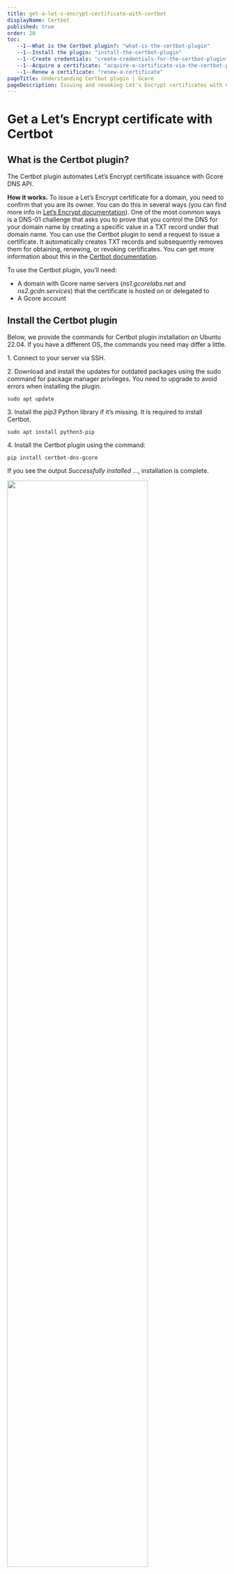 ```yaml
---
title: get-a-let-s-encrypt-certificate-with-certbot
displayName: Certbot
published: true
order: 20
toc:
   --1--What is the Certbot plugin?: "what-is-the-certbot-plugin"
   --1--Install the plugin: "install-the-certbot-plugin"
   --1--Create credentials: "create-credentials-for-the-certbot-plugin"
   --1--Acquire a certificate: "acquire-a-certificate-via-the-certbot-plugin"
   --1--Renew a certificate: "renew-a-certificate"
pageTitle: Understanding Certbot plugin | Gcore
pageDescription: Issuing and revoking Let's Encrypt certificates with Certbot plugin.
---
```


# Get a Let’s Encrypt certificate with Certbot
  
## What is the Certbot plugin?

The Certbot plugin automates Let’s Encrypt certificate issuance with Gcore DNS API.

**How it works.** To issue a Let’s Encrypt certificate for a domain, you need to confirm that you are its owner. You can do this in several ways (you can find more info in <a href="https://letsencrypt.org/docs/challenge-types" target="_blank">Let’s Encrypt documentation</a>). One of the most common ways is a DNS-01 challenge that asks you to prove that you control the DNS for your domain name by creating a specific value in a TXT record under that domain name. You can use the Certbot plugin to send a request to issue a certificate. It automatically creates TXT records and subsequently removes them for obtaining, renewing, or revoking certificates. You can get more information about this in the <a href="https://eff-certbot.readthedocs.io/en/stable/" target="_blank">Certbot documentation</a>.

To use the Certbot plugin, you’ll need:

- A domain with Gcore name servers (*ns1.gcorelabs.net* and *ns2.gcdn.services*) that the certificate is hosted on or delegated to
- A Gcore account

## Install the Certbot plugin

Below, we provide the commands for Certbot plugin installation on Ubuntu 22.04. If you have a different OS, the commands you need may differ a little.

1\. Connect to your server via SSH.

2\. Download and install the updates for outdated packages using the sudo command for package manager privileges. You need to upgrade to avoid errors when installing the plugin.

```
sudo apt update
```

3\. Install the *pip3* Python library if it’s missing. It is required to install Certbot.

```
sudo apt install python3-pip
```

4\. Install the Certbot plugin using the command:

```
pip install certbot-dns-gcore
```

If you see the output *Successfully installed …*, installation is complete.

<img src="https://assets.gcore.pro/docs/dns/dns-plugins/get-a-let-s-encrypt-certificate-with-certbot/9620506251025.png" alt="" width="80%">

## Create credentials for the Certbot plugin

To use the Certbot plugin, you’ll need Gcore DNS API credentials. Without them, the Certbot plugin won’t be able to issue a certificate for your domain.

You can use two types of credentials: a permanent API token or the e-mail address and password associated with your Gcore account. We recommend using the first one because it’s the preferred option for integration via API. To receive the token, follow the "<a href="https://gcore.com/docs/account-settings/create-use-or-delete-a-permanent-api-token" target="_blank">How to create, use and delete permanent token</a>" guide.

1\. Go to the *home/user_name* directory:

```
cd ~/
```

2\. Create the *gcore.ini* file in the home directory. You can do this with *nano* or any text editor. For example:

```
nano gcore.ini
```

3\. Add the credentials into *gcore.ini* as follows:

```
dns_gcore_apitoken = 0123456789abcdef...
```

where *0123456789abcdef...* is your API token.

4\. Restrict access to the *gcore.ini* file to protect it from other users. To do this, use the following command:

```
chmod 600 gcore.ini
```

You’ve now added credentials.

## Acquire a certificate via the Certbot plugin

1\. Run the following command to acquire the certificate:

```
certbot certonly --authenticator dns-gcore --dns-gcore-credentials=./gcore.ini --dns-gcore-propagation-seconds=30 -d '*.example.com' --key-type ecdsa --logs-dir=. --config-dir=. --work-dir=.
```

where _*.example.com_ is the domain and its subdomains for which you want to issue a Let’s Encrypt certificate. You also can specify _*.example.com_ to issue a wildcard certificate for all subdomains.

2. The system will prompt you to enter your e-mail address for urgent renewal and security notifications. Specify your e-mail address. If you don’t do this, you’ll see the error *An e-mail address or --register-unsafely-without-email must be provided*.

Then enter **Y** to agree to the terms. After that, certificate issuance will start.

<img src="https://assets.gcore.pro/docs/dns/dns-plugins/get-a-let-s-encrypt-certificate-with-certbot/9620506234257.png" alt="" width="80%">

3. If the certificate for your domain is issued, you will see the following notification:

<img src="https://assets.gcore.pro/docs/dns/dns-plugins/get-a-let-s-encrypt-certificate-with-certbot/9620491170833.png" alt="" width="80%">

If you get the *Some challenges have failed* error, try to increase the propagation time:

```
--dns-gcore-propagation-seconds=80
```

where *80* is a setting value.

Repeat the command from step 1 with the new value for propagation:

```
certbot certonly --authenticator dns-gcore --dns-gcore-credentials=./gcore.ini --dns-gcore-propagation-seconds=80 -d '*.example.com' --key-type ecdsa --logs-dir=. --config-dir=. --work-dir=
```

If that didn’t work, make sure that the domain is delegated to Gcore name servers using *dig* utility or via online services. If not, change name servers and wait 24 hours for the DNS to update. Then try to issue the certificate again.

## Renew a certificate

You need to renew the issued Let’s Encrypt certificate every 90 days. It can be done in two ways:

- Manually with a command that attempts to renew any previously issued certificates that expire within 30 days. The working directory and the rest of the parameters should be the same for issuing.

```
certbot renew
```

- (recommended) Automatically with the *cron* daemon that maintains automated renewal in the background. You can find the commands for this method in <a href="https://eff-certbot.readthedocs.io/en/stable/using.html?highlight=cron" target="_blank">Certbot documentation</a>.